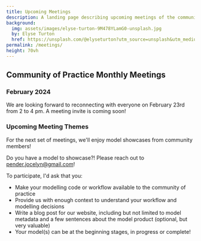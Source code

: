 ```yaml
---
title: Upcoming Meetings
description: A landing page describing upcoming meetings of the community of practice
background: 
  img: assets/images/elyse-turton-9M478YLamG0-unsplash.jpg
  by: Elyse Turton
  href: https://unsplash.com/@elyseturton?utm_source=unsplash&utm_medium=referral&utm_content=creditCopyText
permalink: /meetings/
height: 70vh
---
```

## Community of Practice Monthly Meetings

### February 2024

We are looking forward to reconnecting with everyone on February 23rd from 2 to 4 pm. A meeting invite is coming soon!
### Upcoming Meeting Themes

For the next set of meetings, we'll enjoy model showcases from community members!

Do you have a model to showcase?! Please reach out to [pender.jocelyn@gmail.com](mailto:pender.jocelyn@gmail.com)!


To participate, I'd ask that you:
-	Make your modelling code or workflow available to the community of practice
-	Provide us with enough context to understand your workflow and modelling decisions
-	Write a blog post for our website, including but not limited to model metadata and a few sentences about the model product (optional, but very valuable)
-	Your model(s) can be at the beginning stages, in progress or complete!

<!---#### June 2023
**Cancelled**


Community member Rob Cameron (Dalhousie University) will visit us!

##### Exploring Ecological Questions with SDMs: 3 examples using lichens
SDMs are not only useful for predicting species distribution but also for answering important ecological questions.  We will look at 3 examples of lichen studies that use SDMs to explore ecological patterns and processes. The first example uses SDMs to look at niche differentiation in 4 sympatric species of lichen.  The second example looks at assessing threats to conservation of 2 lichens and third example looks at predicting lichen rich ecosystems.--->
